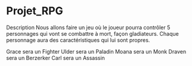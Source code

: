 # Projet_RPG

Description
Nous allons faire un jeu où le joueur pourra contrôler 5 personnages qui vont se combattre à mort, façon gladiateurs. Chaque personnage aura des caractéristiques qui lui sont propres.

Grace sera un Fighter
Ulder sera un Paladin
Moana sera un Monk
Draven sera un Berzerker
Carl sera un Assassin


